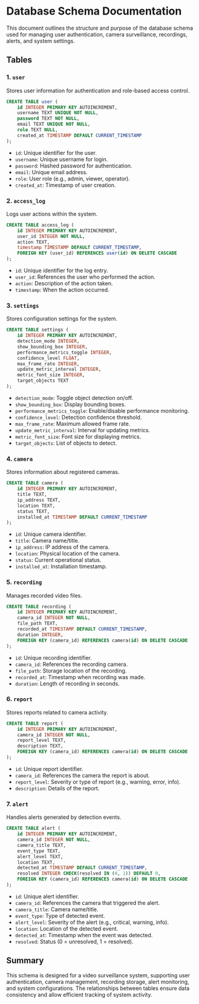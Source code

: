 # Database Schema Documentation

This document outlines the structure and purpose of the database schema used for managing user authentication, camera surveillance, recordings, alerts, and system settings.

## Tables

### 1. `user`
Stores user information for authentication and role-based access control.

```sql
CREATE TABLE user (
    id INTEGER PRIMARY KEY AUTOINCREMENT,
    username TEXT UNIQUE NOT NULL,
    password TEXT NOT NULL,
    email TEXT UNIQUE NOT NULL,
    role TEXT NULL,
    created_at TIMESTAMP DEFAULT CURRENT_TIMESTAMP
);
```
- `id`: Unique identifier for the user.
- `username`: Unique username for login.
- `password`: Hashed password for authentication.
- `email`: Unique email address.
- `role`: User role (e.g., admin, viewer, operator).
- `created_at`: Timestamp of user creation.

### 2. `access_log`
Logs user actions within the system.

```sql
CREATE TABLE access_log (
    id INTEGER PRIMARY KEY AUTOINCREMENT,
    user_id INTEGER NOT NULL,
    action TEXT,
    timestamp TIMESTAMP DEFAULT CURRENT_TIMESTAMP,
    FOREIGN KEY (user_id) REFERENCES user(id) ON DELETE CASCADE
);
```
- `id`: Unique identifier for the log entry.
- `user_id`: References the user who performed the action.
- `action`: Description of the action taken.
- `timestamp`: When the action occurred.

### 3. `settings`
Stores configuration settings for the system.

```sql
CREATE TABLE settings (
    id INTEGER PRIMARY KEY AUTOINCREMENT,
    detection_mode INTEGER,
    show_bounding_box INTEGER,
    performance_metrics_toggle INTEGER,
    confidence_level FLOAT,
    max_frame_rate INTEGER,
    update_metric_interval INTEGER,
    metric_font_size INTEGER,
    target_objects TEXT
);
```
- `detection_mode`: Toggle object detection on/off.
- `show_bounding_box`: Display bounding boxes.
- `performance_metrics_toggle`: Enable/disable performance monitoring.
- `confidence_level`: Detection confidence threshold.
- `max_frame_rate`: Maximum allowed frame rate.
- `update_metric_interval`: Interval for updating metrics.
- `metric_font_size`: Font size for displaying metrics.
- `target_objects`: List of objects to detect.

### 4. `camera`
Stores information about registered cameras.

```sql
CREATE TABLE camera (
    id INTEGER PRIMARY KEY AUTOINCREMENT,
    title TEXT,
    ip_address TEXT,
    location TEXT,
    status TEXT,
    installed_at TIMESTAMP DEFAULT CURRENT_TIMESTAMP
);
```
- `id`: Unique camera identifier.
- `title`: Camera name/title.
- `ip_address`: IP address of the camera.
- `location`: Physical location of the camera.
- `status`: Current operational status.
- `installed_at`: Installation timestamp.

### 5. `recording`
Manages recorded video files.

```sql
CREATE TABLE recording (
    id INTEGER PRIMARY KEY AUTOINCREMENT,
    camera_id INTEGER NOT NULL,
    file_path TEXT,
    recorded_at TIMESTAMP DEFAULT CURRENT_TIMESTAMP,
    duration INTEGER,
    FOREIGN KEY (camera_id) REFERENCES camera(id) ON DELETE CASCADE
);
```
- `id`: Unique recording identifier.
- `camera_id`: References the recording camera.
- `file_path`: Storage location of the recording.
- `recorded_at`: Timestamp when recording was made.
- `duration`: Length of recording in seconds.

### 6. `report`
Stores reports related to camera activity.

```sql
CREATE TABLE report (
    id INTEGER PRIMARY KEY AUTOINCREMENT,
    camera_id INTEGER NOT NULL,
    report_level TEXT,
    description TEXT,
    FOREIGN KEY (camera_id) REFERENCES camera(id) ON DELETE CASCADE
);
```
- `id`: Unique report identifier.
- `camera_id`: References the camera the report is about.
- `report_level`: Severity or type of report (e.g., warning, error, info).
- `description`: Details of the report.

### 7. `alert`
Handles alerts generated by detection events.

```sql
CREATE TABLE alert (
    id INTEGER PRIMARY KEY AUTOINCREMENT,
    camera_id INTEGER NOT NULL,
    camera_title TEXT,
    event_type TEXT,
    alert_level TEXT,
    location TEXT,
    detected_at TIMESTAMP DEFAULT CURRENT_TIMESTAMP,
    resolved INTEGER CHECK(resolved IN (0, 1)) DEFAULT 0,
    FOREIGN KEY (camera_id) REFERENCES camera(id) ON DELETE CASCADE
);
```
- `id`: Unique alert identifier.
- `camera_id`: References the camera that triggered the alert.
- `camera_title`: Camera name/title.
- `event_type`: Type of detected event.
- `alert_level`: Severity of the alert (e.g., critical, warning, info).
- `location`: Location of the detected event.
- `detected_at`: Timestamp when the event was detected.
- `resolved`: Status (0 = unresolved, 1 = resolved).

## Summary
This schema is designed for a video surveillance system, supporting user authentication, camera management, recording storage, alert monitoring, and system configurations. The relationships between tables ensure data consistency and allow efficient tracking of system activity.